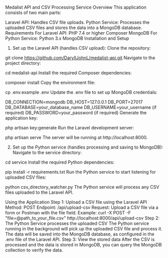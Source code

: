 Medalist API and CSV Processing Service
Overview
This application consists of two main parts:

Laravel API: Handles CSV file uploads.
Python Service: Processes the uploaded CSV files and stores the data into a MongoDB database.
Requirements
For Laravel API:
PHP 7.4 or higher
Composer
MongoDB
For Python Service:
Python 3.x
MongoDB
Installation and Setup
1. Set up the Laravel API (handles CSV upload):
Clone the repository:

git clone https://github.com/DaryllJohnL/medalist-api.git
Navigate to the project directory:

cd medalist-api
Install the required Composer dependencies:


composer install
Copy the environment file:


cp .env.example .env
Update the .env file to set up MongoDB credentials:


DB_CONNECTION=mongodb
DB_HOST=127.0.0.1
DB_PORT=27017
DB_DATABASE=your_database_name
DB_USERNAME=your_username (if required)
DB_PASSWORD=your_password (if required)
Generate the application key:

php artisan key:generate
Run the Laravel development server:

php artisan serve
The server will be running at http://localhost:8000.

2. Set up the Python service (handles processing and saving to MongoDB):
Navigate to the service directory:


cd service
Install the required Python dependencies:

pip install -r requirements.txt
Run the Python service to start listening for uploaded CSV files:

python csv_directory_watcher.py
The Python service will process any CSV files uploaded to the Laravel API.

Using the Application
Step 1: Upload a CSV file using the Laravel API
Method: POST
Endpoint: /api/upload-csv
Request: Upload a CSV file via a form or Postman with the file field.
Example:
curl -X POST -F "file=@path_to_your_file.csv" http://localhost:8000/api/upload-csv
Step 2: The Python Service processes the uploaded CSV
The Python service running in the background will pick up the uploaded CSV file and process it.
The data will be saved into the MongoDB database, as configured in the .env file of the Laravel API.
Step 3: View the stored data
After the CSV is processed and the data is stored in MongoDB, you can query the MongoDB collection to verify the data.
